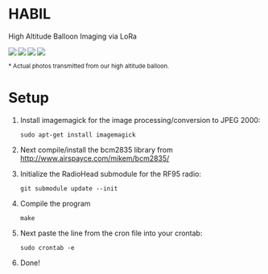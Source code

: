 # HABIL
High Altitude Balloon Imaging via LoRa

<img align="left" src="https://user-images.githubusercontent.com/45521946/150144502-5fff15da-d471-42c2-a519-86026ab1a955.jpg" />

<img align="left" src="https://user-images.githubusercontent.com/45521946/150144525-8228c1e6-7580-4b02-9c28-e8a1ff2e119d.jpg" />

<img align="left" src="https://user-images.githubusercontent.com/45521946/150144532-78f5ce1d-0179-406c-8c0d-c8223d24423b.jpg" />

<img src="https://user-images.githubusercontent.com/45521946/150144546-0e90a902-17e8-44f2-8686-fa6ff85da95d.jpg" />

<sub>* Actual photos transmitted from our high altitude balloon.</sub>

# Setup

1. Install imagemagick for the image processing/conversion to JPEG 2000:

    `sudo apt-get install imagemagick`

2. Next compile/install the bcm2835 library from http://www.airspayce.com/mikem/bcm2835/

3. Initialize the RadioHead submodule for the RF95 radio:

    `git submodule update --init`

4. Compile the program

    `make`

5. Next paste the line from the cron file into your crontab:

    `sudo crontab -e`

6. Done!
